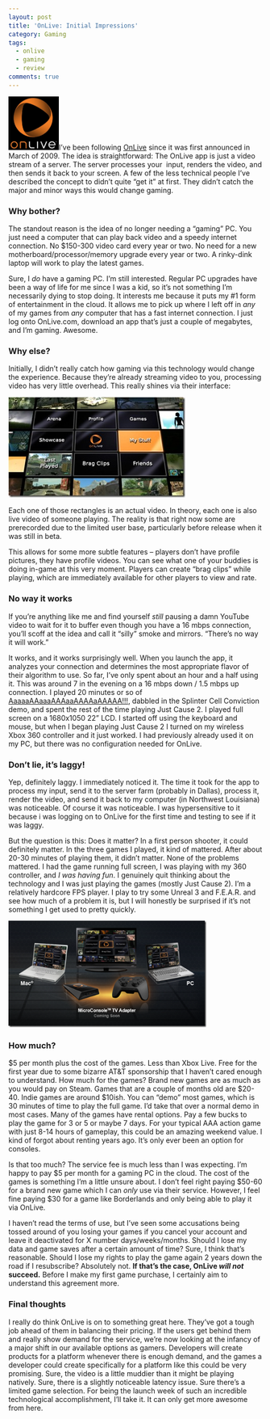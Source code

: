 ```yaml
---
layout: post
title: 'OnLive: Initial Impressions'
category: Gaming
tags:
  - onlive
  - gaming
  - review
comments: true
---
```


<a href="/assets/img/onlive_logo.jpg"><img title="Onlive Logo" class="img-left" src="/assets/img/onlive_logo.jpg" border="0" alt="Onlive Logo" width="100" height="106" /></a>I’ve been following <a title="Onlive (not OnLINE)" href="http://www.onlive.com" target="_blank">OnLive</a> since it was first announced in March of 2009. The idea is straightforward: The OnLive app is just a video stream of a server. The server processes your  input, renders the video, and then sends it back to your screen. A few of the less technical people I’ve described the concept to didn’t quite “get it” at first. They didn’t catch the major and minor ways this would change gaming.

<strong><h3>Why bother?</h3></strong>

The standout reason is the idea of no longer needing a “gaming” PC. You just need a computer that can play back video and a speedy internet connection. No $150-300 video card every year or two. No need for a new motherboard/processor/memory upgrade every year or two. A rinky-dink laptop will work to play the latest games.

Sure, I <em>do</em> have a gaming PC. I’m still interested. Regular PC upgrades have been a way of life for me since I was a kid, so it’s not something I’m necessarily dying to stop doing. It interests me because it puts my #1 form of entertainment in the cloud. It allows me to pick up where I left off in <em>any</em> of my games from <em>any</em> computer that has a fast internet connection. I just log onto OnLive.com, download an app that’s just a couple of megabytes, and I’m gaming. Awesome.

<strong><h3>Why else?</h3></strong>

Initially, I didn’t really catch how gaming via this technology would change the experience. Because they’re already streaming video to you, processing video has very little overhead. This really shines via their interface:

<img class="img-right" title="Onlive Menu" src="/assets/img/onlive_menu.jpg" border="0" alt="onlive_menu" width="351" height="199" />

Each one of those rectangles is an actual video. In theory, each one is also live video of someone playing. The reality is that right now some are prerecorded due to the limited user base, particularly before release when it was still in beta.

This allows for some more subtle features – players don’t have profile pictures, they have profile videos. You can see what one of your buddies is doing in-game at this very moment. Players can create “brag clips” while playing, which are immediately available for other players to view and rate.

<strong><h3>No way it works</h3></strong>

If you’re anything like me and find yourself <em>still</em> pausing a damn YouTube video to wait for it to buffer even though you have a 16 mbps connection, you’ll scoff at the idea and call it “silly” smoke and mirrors. “There’s no way it will work.”

It works, and it works surprisingly well. When you launch the app, it analyzes your connection and determines the most appropriate flavor of their algorithm to use. So far, I’ve only spent about an hour and a half using it. This was around 7 in the evening on a 16 mbps down / 1.5 mbps up connection. I played 20 minutes or so of <a title="I have to google it every time" href="http://www.dejobaan.com/aaaaa/" target="_blank">AaaaaAAaaaAAAaaAAAAaAAAAA!!!</a>, dabbled in the Splinter Cell Conviction demo, and spent the rest of the time playing Just Cause 2. I played full screen on a 1680x1050 22” LCD. I started off using the keyboard and mouse, but when I began playing Just Cause 2 I turned on my wireless Xbox 360 controller and it just worked. I had previously already used it on my PC, but there was no configuration needed for OnLive.

<strong><h3>Don’t lie, it’s laggy!</h3></strong>

Yep, definitely laggy. I immediately noticed it. The time it took for the app to process my input, send it to the server farm (probably in Dallas), process it, render the video, and send it back to my computer (in Northwest Louisiana) was noticeable. Of course it was noticeable. I was hypersensitive to it because i was logging on to OnLive for the first time and testing to see if it was laggy.

But the question is this: Does it matter? In a first person shooter, it could definitely matter. In the three games I played, it kind of mattered. After about 20-30 minutes of playing them, it didn’t matter. None of the problems mattered. I had the game running full screen, I was playing with my 360 controller, and<em> I was having fun</em>. I genuinely quit thinking about the technology and I was just playing the games (mostly Just Cause 2). I’m a relatively hardcore FPS player. I play to try some Unreal 3 and F.E.A.R. and see how much of a problem it is, but I will honestly be surprised if it’s not something I get used to pretty quickly.

<img class="img-right" title="onlive" src="/assets/img/onlive_thumb.png" border="0" alt="onlive" width="393" height="211" />

<strong><h3>How much?</h3></strong>

$5 per month plus the cost of the games. Less than Xbox Live. Free for the first year due to some bizarre AT&amp;T sponsorship that I haven’t cared enough to understand. How much for the games? Brand new games are as much as you would pay on Steam. Games that are a couple of months old are $20-40. Indie games are around $10ish. You can “demo” most games, which is 30 minutes of time to play the full game. I’d take that over a normal demo in most cases. Many of the games have rental options. Pay a few bucks to play the game for 3 or 5 or maybe 7 days. For your typical AAA action game with just 8-14 hours of gameplay, this could be an amazing weekend value. I kind of forgot about renting years ago. It’s only ever been an option for consoles.

Is that too much? The service fee is much less than I was expecting. I’m happy to pay $5 per month for a gaming PC in the cloud. The cost of the games is something I’m a little unsure about. I don’t feel right paying $50-60 for a brand new game which I can <em>only</em> use via their service. However, I feel fine paying $30 for a game like Borderlands and only being able to play it via OnLive.

I haven’t read the terms of use, but I’ve seen some accusations being tossed around of you losing your games if you cancel your account and leave it deactivated for X number days/weeks/months. Should I lose my data and game saves after a certain amount of time? Sure, I think that’s reasonable. Should I lose my rights to play the game again 2 years down the road if I resubscribe? Absolutely not. <strong>If that’s the case, OnLive <em>will not</em> succeed.</strong> Before I make my first game purchase, I certainly aim to understand this agreement more.

<strong><h3>Final thoughts</h3></strong>

I really do think OnLive is on to something great here. They’ve got a tough job ahead of them in balancing their pricing. If the users get behind them and really show demand for the service, we’re now looking at the infancy of a major shift in our available options as gamers. Developers will create products for a platform whenever there is enough demand, and the games a developer could create specifically for a platform like this could be very promising. Sure, the video is a little muddier than it might be playing natively. Sure, there is a slightly noticeable latency issue. Sure there’s a limited game selection. For being the launch week of such an incredible technological accomplishment, I’ll take it. It can only get more awesome from here.
